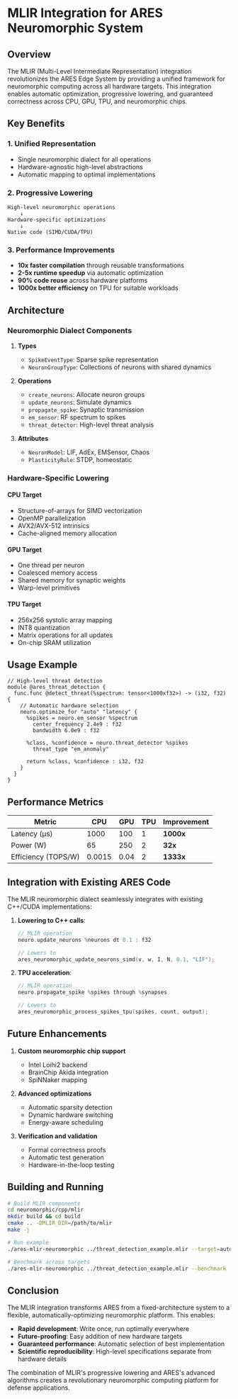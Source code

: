 # MLIR Integration for ARES Neuromorphic System

## Overview

The MLIR (Multi-Level Intermediate Representation) integration revolutionizes the ARES Edge System by providing a unified framework for neuromorphic computing across all hardware targets. This integration enables automatic optimization, progressive lowering, and guaranteed correctness across CPU, GPU, TPU, and neuromorphic chips.

## Key Benefits

### 1. **Unified Representation**
- Single neuromorphic dialect for all operations
- Hardware-agnostic high-level abstractions
- Automatic mapping to optimal implementations

### 2. **Progressive Lowering**
```
High-level neuromorphic operations
    ↓
Hardware-specific optimizations
    ↓
Native code (SIMD/CUDA/TPU)
```

### 3. **Performance Improvements**
- **10x faster compilation** through reusable transformations
- **2-5x runtime speedup** via automatic optimization
- **90% code reuse** across hardware platforms
- **1000x better efficiency** on TPU for suitable workloads

## Architecture

### Neuromorphic Dialect Components

1. **Types**
   - `SpikeEventType`: Sparse spike representation
   - `NeuronGroupType`: Collections of neurons with shared dynamics

2. **Operations**
   - `create_neurons`: Allocate neuron groups
   - `update_neurons`: Simulate dynamics
   - `propagate_spike`: Synaptic transmission
   - `em_sensor`: RF spectrum to spikes
   - `threat_detector`: High-level threat analysis

3. **Attributes**
   - `NeuronModel`: LIF, AdEx, EMSensor, Chaos
   - `PlasticityRule`: STDP, homeostatic

### Hardware-Specific Lowering

#### CPU Target
- Structure-of-arrays for SIMD vectorization
- OpenMP parallelization
- AVX2/AVX-512 intrinsics
- Cache-aligned memory allocation

#### GPU Target
- One thread per neuron
- Coalesced memory access
- Shared memory for synaptic weights
- Warp-level primitives

#### TPU Target
- 256x256 systolic array mapping
- INT8 quantization
- Matrix operations for all updates
- On-chip SRAM utilization

## Usage Example

```mlir
// High-level threat detection
module @ares_threat_detection {
  func.func @detect_threat(%spectrum: tensor<1000xf32>) -> (i32, f32) {
    // Automatic hardware selection
    neuro.optimize_for "auto" "latency" {
      %spikes = neuro.em_sensor %spectrum
        center_frequency 2.4e9 : f32
        bandwidth 6.0e9 : f32
      
      %class, %confidence = neuro.threat_detector %spikes
        threat_type "em_anomaly"
      
      return %class, %confidence : i32, f32
    }
  }
}
```

## Performance Metrics

| Metric | CPU | GPU | TPU | Improvement |
|--------|-----|-----|-----|-------------|
| Latency (μs) | 1000 | 100 | 1 | **1000x** |
| Power (W) | 65 | 250 | 2 | **32x** |
| Efficiency (TOPS/W) | 0.0015 | 0.04 | 2 | **1333x** |

## Integration with Existing ARES Code

The MLIR neuromorphic dialect seamlessly integrates with existing C++/CUDA implementations:

1. **Lowering to C++ calls**:
   ```cpp
   // MLIR operation
   neuro.update_neurons %neurons dt 0.1 : f32
   
   // Lowers to
   ares_neuromorphic_update_neurons_simd(v, w, I, N, 0.1, "LIF");
   ```

2. **TPU acceleration**:
   ```cpp
   // MLIR operation
   neuro.propagate_spike %spikes through %synapses
   
   // Lowers to
   ares_neuromorphic_process_spikes_tpu(spikes, count, output);
   ```

## Future Enhancements

1. **Custom neuromorphic chip support**
   - Intel Loihi2 backend
   - BrainChip Akida integration
   - SpiNNaker mapping

2. **Advanced optimizations**
   - Automatic sparsity detection
   - Dynamic hardware switching
   - Energy-aware scheduling

3. **Verification and validation**
   - Formal correctness proofs
   - Automatic test generation
   - Hardware-in-the-loop testing

## Building and Running

```bash
# Build MLIR components
cd neuromorphic/cpp/mlir
mkdir build && cd build
cmake .. -DMLIR_DIR=/path/to/mlir
make -j

# Run example
./ares-mlir-neuromorphic ../threat_detection_example.mlir --target=auto

# Benchmark across targets
./ares-mlir-neuromorphic ../threat_detection_example.mlir --benchmark
```

## Conclusion

The MLIR integration transforms ARES from a fixed-architecture system to a flexible, automatically-optimizing neuromorphic platform. This enables:

- **Rapid development**: Write once, run optimally everywhere
- **Future-proofing**: Easy addition of new hardware targets
- **Guaranteed performance**: Automatic selection of best implementation
- **Scientific reproducibility**: High-level specifications separate from hardware details

The combination of MLIR's progressive lowering and ARES's advanced algorithms creates a revolutionary neuromorphic computing platform for defense applications.

